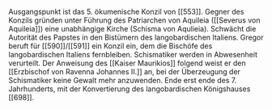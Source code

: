 Ausgangspunkt ist das 5. ökumenische Konzil von [[553]].
Gegner des Konzils gründen unter Führung des Patriarchen von Aquileia ([[Severus von Aquileia]]) eine unabhängige Kirche (Schisma von Aqulieia).
Schwächt die Autorität des Papstes in den Bistümern des langobardischen Italiens.
Gregor beruft für [[590]]/[[591]] ein Konzil ein, dem die Bischöfe des langobardischen Italiens fernbleiben. Schismatiker werden in Abwesenheit verurteilt.
Der Anweisung des [[Kaiser Maurikios]] folgend weist er den [[Erzbischof von Ravenna Johannes II.]] an, bei der Überzeugung der Schismatiker keine Gewalt mehr anzuwenden.
Ende erst ende des 7. Jahrhunderts, mit der Konvertierung des langobardischen Königshauses [[698]].
